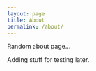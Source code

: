 ```yaml
---
layout: page
title: About
permalink: /about/
---
```


Random about page...

Adding stuff for testing later.
